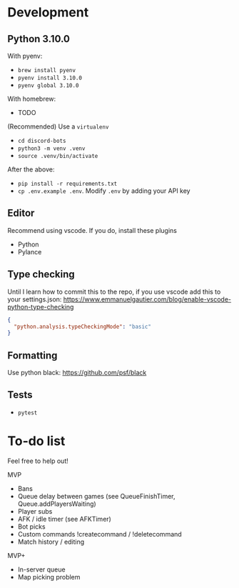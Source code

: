 # Development

## Python 3.10.0
With pyenv:
- `brew install pyenv`
- `pyenv install 3.10.0`
- `pyenv global 3.10.0`

With homebrew:
- TODO

(Recommended) Use a `virtualenv`
- `cd discord-bots`
- `python3 -m venv .venv`
- `source .venv/bin/activate`

After the above:
- `pip install -r requirements.txt`
- `cp .env.example .env`. Modify `.env` by adding your API key


## Editor
Recommend using vscode. If you do, install these plugins
- Python
- Pylance

## Type checking
Until I learn how to commit this to the repo, if you use vscode add this to your settings.json:
https://www.emmanuelgautier.com/blog/enable-vscode-python-type-checking
```json
{
  "python.analysis.typeCheckingMode": "basic"
}
```

## Formatting
Use python black: https://github.com/psf/black

## Tests
- `pytest`

# To-do list

Feel free to help out!

MVP
- Bans
- Queue delay between games (see QueueFinishTimer, Queue.addPlayersWaiting)
- Player subs
- AFK / idle timer (see AFKTimer)
- Bot picks
- Custom commands !createcommand / !deletecommand
- Match history / editing

MVP+
- In-server queue
- Map picking problem